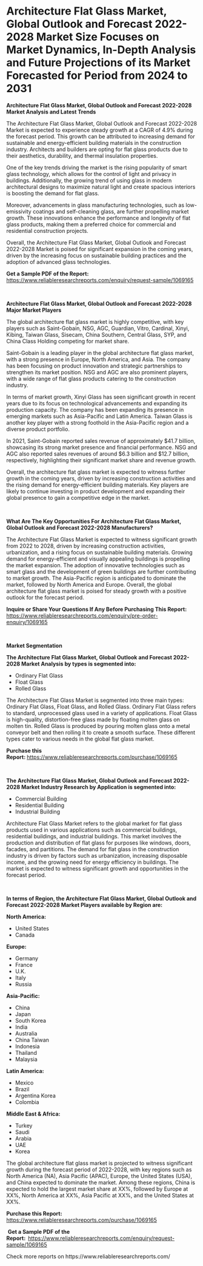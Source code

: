 <p><h1>Architecture Flat Glass Market, Global Outlook and Forecast 2022-2028 Market Size Focuses on Market Dynamics, In-Depth Analysis and Future Projections of its Market Forecasted for Period from 2024 to 2031</h1></p><p><strong>Architecture Flat Glass Market, Global Outlook and Forecast 2022-2028 Market Analysis and Latest Trends</strong></p>
<p><p>The Architecture Flat Glass Market, Global Outlook and Forecast 2022-2028 Market is expected to experience steady growth at a CAGR of 4.9% during the forecast period. This growth can be attributed to increasing demand for sustainable and energy-efficient building materials in the construction industry. Architects and builders are opting for flat glass products due to their aesthetics, durability, and thermal insulation properties.</p><p>One of the key trends driving the market is the rising popularity of smart glass technology, which allows for the control of light and privacy in buildings. Additionally, the growing trend of using glass in modern architectural designs to maximize natural light and create spacious interiors is boosting the demand for flat glass.</p><p>Moreover, advancements in glass manufacturing technologies, such as low-emissivity coatings and self-cleaning glass, are further propelling market growth. These innovations enhance the performance and longevity of flat glass products, making them a preferred choice for commercial and residential construction projects.</p><p>Overall, the Architecture Flat Glass Market, Global Outlook and Forecast 2022-2028 Market is poised for significant expansion in the coming years, driven by the increasing focus on sustainable building practices and the adoption of advanced glass technologies.</p></p>
<p><strong>Get a Sample PDF of the Report:&nbsp;</strong> <a href="https://www.reliableresearchreports.com/enquiry/request-sample/1069165">https://www.reliableresearchreports.com/enquiry/request-sample/1069165</a></p>
<p>&nbsp;</p>
<p><strong>Architecture Flat Glass Market, Global Outlook and Forecast 2022-2028 Major Market Players</strong></p>
<p><p>The global architecture flat glass market is highly competitive, with key players such as Saint-Gobain, NSG, AGC, Guardian, Vitro, Cardinal, Xinyi, Kibing, Taiwan Glass, Sisecam, China Southern, Central Glass, SYP, and China Class Holding competing for market share.</p><p>Saint-Gobain is a leading player in the global architecture flat glass market, with a strong presence in Europe, North America, and Asia. The company has been focusing on product innovation and strategic partnerships to strengthen its market position. NSG and AGC are also prominent players, with a wide range of flat glass products catering to the construction industry.</p><p>In terms of market growth, Xinyi Glass has seen significant growth in recent years due to its focus on technological advancements and expanding its production capacity. The company has been expanding its presence in emerging markets such as Asia-Pacific and Latin America. Taiwan Glass is another key player with a strong foothold in the Asia-Pacific region and a diverse product portfolio.</p><p>In 2021, Saint-Gobain reported sales revenue of approximately $41.7 billion, showcasing its strong market presence and financial performance. NSG and AGC also reported sales revenues of around $6.3 billion and $12.7 billion, respectively, highlighting their significant market share and revenue growth.</p><p>Overall, the architecture flat glass market is expected to witness further growth in the coming years, driven by increasing construction activities and the rising demand for energy-efficient building materials. Key players are likely to continue investing in product development and expanding their global presence to gain a competitive edge in the market.</p></p>
<p>&nbsp;</p>
<p><strong>What Are The Key Opportunities For Architecture Flat Glass Market, Global Outlook and Forecast 2022-2028 Manufacturers?</strong></p>
<p><p>The Architecture Flat Glass Market is expected to witness significant growth from 2022 to 2028, driven by increasing construction activities, urbanization, and a rising focus on sustainable building materials. Growing demand for energy-efficient and visually appealing buildings is propelling the market expansion. The adoption of innovative technologies such as smart glass and the development of green buildings are further contributing to market growth. The Asia-Pacific region is anticipated to dominate the market, followed by North America and Europe. Overall, the global architecture flat glass market is poised for steady growth with a positive outlook for the forecast period.</p></p>
<p><strong>Inquire or Share Your Questions If Any Before Purchasing This Report:</strong> <a href="https://www.reliableresearchreports.com/enquiry/pre-order-enquiry/1069165">https://www.reliableresearchreports.com/enquiry/pre-order-enquiry/1069165</a></p>
<p>&nbsp;</p>
<p><strong>Market Segmentation</strong></p>
<p><strong>The Architecture Flat Glass Market, Global Outlook and Forecast 2022-2028 Market Analysis by types is segmented into:</strong></p>
<p><ul><li>Ordinary Flat Glass</li><li>Float Glass</li><li>Rolled Glass</li></ul></p>
<p><p>The Architecture Flat Glass Market is segmented into three main types: Ordinary Flat Glass, Float Glass, and Rolled Glass. Ordinary Flat Glass refers to standard, unprocessed glass used in a variety of applications. Float Glass is high-quality, distortion-free glass made by floating molten glass on molten tin. Rolled Glass is produced by pouring molten glass onto a metal conveyor belt and then rolling it to create a smooth surface. These different types cater to various needs in the global flat glass market.</p></p>
<p><strong>Purchase this Report:&nbsp;</strong><a href="https://www.reliableresearchreports.com/purchase/1069165">https://www.reliableresearchreports.com/purchase/1069165</a></p>
<p>&nbsp;</p>
<p><strong>The Architecture Flat Glass Market, Global Outlook and Forecast 2022-2028 Market Industry Research by Application is segmented into:</strong></p>
<p><ul><li>Commercial Building</li><li>Residential Building</li><li>Industrial Building</li></ul></p>
<p><p>Architecture Flat Glass Market refers to the global market for flat glass products used in various applications such as commercial buildings, residential buildings, and industrial buildings. This market involves the production and distribution of flat glass for purposes like windows, doors, facades, and partitions. The demand for flat glass in the construction industry is driven by factors such as urbanization, increasing disposable income, and the growing need for energy efficiency in buildings. The market is expected to witness significant growth and opportunities in the forecast period.</p></p>
<p>&nbsp;</p>
<p><strong>In terms of Region, the Architecture Flat Glass Market, Global Outlook and Forecast 2022-2028 Market Players available by Region are:</strong></p>
<p>
    <p> <strong> North America: </strong>
        <ul>
            <li>United States</li>
            <li>Canada</li>
        </ul>
        </p> 
    <p> <strong> Europe: </strong>
        <ul>
            <li>Germany</li>
            <li>France</li>
            <li>U.K.</li>
            <li>Italy</li>
            <li>Russia</li>
        </ul>
        </p> 
    <p> <strong> Asia-Pacific: </strong>
        <ul>
            <li>China</li>
            <li>Japan</li>
            <li>South Korea</li>
            <li>India</li>
            <li>Australia</li>
            <li>China Taiwan</li>
            <li>Indonesia</li>
            <li>Thailand</li>
            <li>Malaysia</li>
        </ul>
        </p> 
    <p> <strong> Latin America: </strong>
        <ul>
            <li>Mexico</li>
            <li>Brazil</li>
            <li>Argentina Korea</li>
            <li>Colombia</li>
        </ul>
        </p> 
    <p> <strong> Middle East & Africa: </strong>
        <ul>
            <li>Turkey</li>
            <li>Saudi</li>
            <li>Arabia</li>
            <li>UAE</li>
            <li>Korea</li>
        </ul>
    </p>
    </p>
<p><p>The global architecture flat glass market is projected to witness significant growth during the forecast period of 2022-2028, with key regions such as North America (NA), Asia Pacific (APAC), Europe, the United States (USA), and China expected to dominate the market. Among these regions, China is expected to hold the largest market share at XX%, followed by Europe at XX%, North America at XX%, Asia Pacific at XX%, and the United States at XX%.</p></p>
<p><strong>Purchase this Report: </strong><a href="https://www.reliableresearchreports.com/purchase/1069165">https://www.reliableresearchreports.com/purchase/1069165</a></p>
<p>&nbsp;<strong>Get a Sample PDF of the Report:&nbsp;&nbsp;</strong><a href="https://www.reliableresearchreports.com/enquiry/request-sample/1069165">https://www.reliableresearchreports.com/enquiry/request-sample/1069165</a></p>
<p><strong></strong></p>
<p>Check more reports on https://www.reliableresearchreports.com/</p>